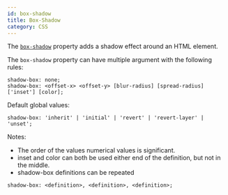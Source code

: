 ```yaml
---
id: box-shadow
title: Box-Shadow
category: CSS
---
```


The [`box-shadow`](https://developer.mozilla.org/en-US/docs/Web/CSS/box-shadow) property adds a shadow effect around an HTML element.

The `box-shadow` property can have multiple argument with the following rules:

```
shadow-box: none;
shadow-box: <offset-x> <offset-y> [blur-radius] [spread-radius] ['inset'] [color];
```

Default global values:

```
shadow-box: 'inherit' | 'initial' | 'revert' | 'revert-layer' | 'unset';
```

Notes:

- The order of the values numerical values is significant.
- inset and color can both be used either end of the definition, but not in the middle.
- shadow-box definitions can be repeated

```
shadow-box: <definition>, <definition>, <definition>;
```

